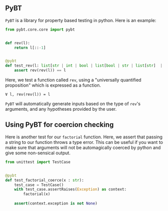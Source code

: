## PyBT

`PyBT` is a library for property based testing in python. Here is an example: 

```python
from pybt.core.core import pybt


def rev(l):
    return l[::-1]


@pybt
def test_rev(l: list[str | int | bool | list[bool | str | list[str]  | list[dict[str, list[dict[str,str]]]]]]):
    assert rev(rev(l)) == l
```

Here, we test a function called `rev`, using a "universally quantified proposition" which is expressed as a function. 

```Adga
∀ l, rev(rev(l)) = l 
```

`PyBT` will automatically generate inputs based on the type of `rev`'s arguments, and any hypotheses provided by the user. 


## Using PyBT for coercion checking

Here is another test for our `factorial` function. Here, we assert that passing a string to our function 
throws a type error. This can be useful if you want to make sure that arguments will not be automagically 
coerced by python and give some non-sensical output. 
```python
from unittest import TestCase


@pybt 
def test_factorial_coerce(x : str):
    test_case = TestCase()
    with test_case.assertRaises(Exception) as context:
        factorial(x)
    
    assert(context.exception is not None)
```

